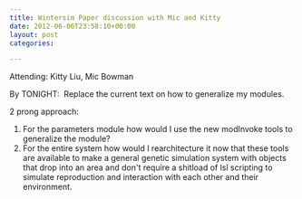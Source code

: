 ```yaml
---
title: Wintersim Paper discussion with Mic and Kitty
date: 2012-06-06T23:58:10+00:00
layout: post
categories:

---
```

Attending: Kitty Liu, Mic Bowman

By TONIGHT:  Replace the current text on how to generalize my modules.

2 prong approach:

  1. For the parameters module how would I use the new modInvoke tools to generalize the module?
  2. For the entire system how would I rearchitecture it now that these tools are available to make a general genetic simulation system with objects that drop into an area and don't require a shitload of lsl scripting to simulate reproduction and interaction with each other and their environment.
